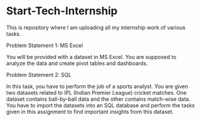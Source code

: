# Start-Tech-Internship
This is repository where I am uploading all my internship work of various tasks.

Problem Statement 1: MS Excel

You will be provided with a dataset in MS Excel. You are supposed to analyze the data and create pivot tables and dashboards.

Problem Statement 2: SQL

In this task, you have to perform the job of a sports analyst. You are given two datasets related to IPL (Indian Premier League) cricket matches. One dataset contains ball-by-ball data and the other contains match-wise data. You have to import the datasets into an SQL database and perform the tasks given in this assignment to find important insights from this dataset.
